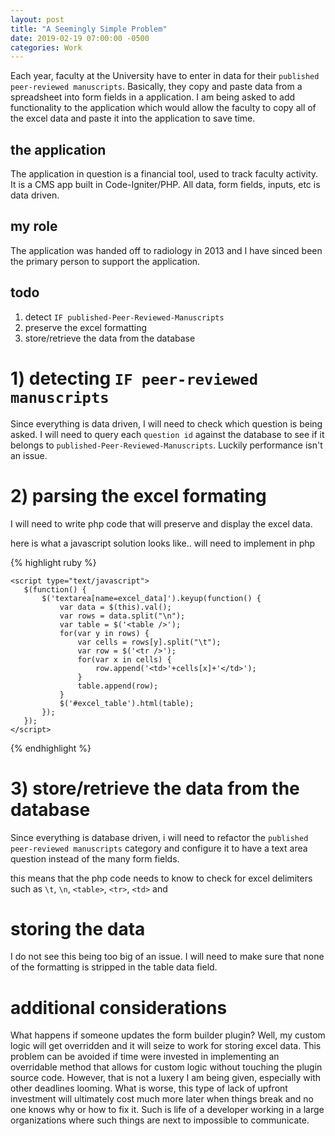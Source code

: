 ```yaml
---
layout: post
title: "A Seemingly Simple Problem"
date: 2019-02-19 07:00:00 -0500
categories: Work
---
```


Each year, faculty at the University have to enter in data for their `published peer-reviewed manuscripts`. 
 Basically, they copy and paste data from a spreadsheet into form fields in a application.
 I am being asked to add functionality to the application which would allow the faculty to copy all of the excel data and paste it into the application to save time. 

## the application 

 The application in question is a financial tool, used to track faculty activity.
 It is a CMS app built in Code-Igniter/PHP.
 All data, form fields, inputs, etc is data driven.

## my role
 The application was handed off to radiology in 2013 and I have sinced been the primary person to support the application. 

## todo 

 1) detect `IF published-Peer-Reviewed-Manuscripts`
 2) preserve the excel formatting 
 3) store/retrieve the data from the database

# 1) detecting `IF peer-reviewed manuscripts`
 Since everything is data driven, I will need to check which question is being asked. 
 I will need to query each `question id` against the database to see if it belongs to `published-Peer-Reviewed-Manuscripts`.
 Luckily performance isn't an issue.

# 2) parsing the excel formating
 I will need to write php code that will preserve and display the excel data. 

 here is what a javascript solution looks like.. will need to implement in php

{% highlight ruby %}

    <script type="text/javascript">
       $(function() {
           $('textarea[name=excel_data]').keyup(function() {
               var data = $(this).val();
               var rows = data.split("\n");
               var table = $('<table />');    
               for(var y in rows) {
                   var cells = rows[y].split("\t");
                   var row = $('<tr />');
                   for(var x in cells) {
                       row.append('<td>'+cells[x]+'</td>');
                   }
                   table.append(row);
               }
               $('#excel_table').html(table);
           });
       });
    </script>

{% endhighlight %}
    
# 3) store/retrieve the data from the database
 Since everything is database driven, i will need to refactor the `published peer-reviewed manuscripts` category and configure it to have a text area question instead of the many form fields.
 
 this means that the php code needs to know to check for excel delimiters such as `\t`, `\n`, `<table>`, `<tr>`, `<td>` and 
     
# storing the data
 I do not see this being too big of an issue. I will need to make sure that none of the formatting is stripped in the table data field.
  
# additional considerations 
 What happens if someone updates the form builder plugin? Well, my custom logic will get overridden and it will seize to work for storing excel data.
 This problem can be avoided if time were invested in implementing an overridable method that allows for custom logic without touching the plugin source code.
 However, that is not a luxery I am being given, especially with other deadlines looming. 
 What is worse, this type of lack of upfront investment will ultimately cost much more later when things break and no one knows why or how to fix it. 
 Such is life of a developer working in a large organizations where such things are next to impossible to communicate.    






